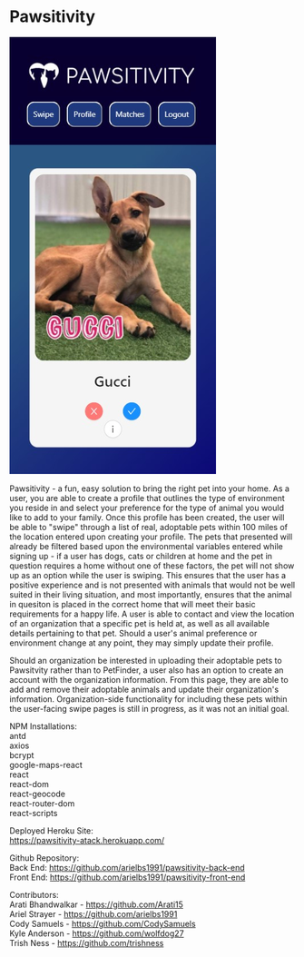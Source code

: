 # Pawsitivity
![alt text](/public/pawsitivity1.jpg)

Pawsitivity - a fun, easy solution to bring the right pet into your home. As a user, you are able to create a profile that outlines the type of environment you reside in and select your preference for the type of animal you would like to add to your family. Once this profile has been created, the user will be able to "swipe" through a list of real, adoptable pets within 100 miles of the location entered upon creating your profile. The pets that presented will already be filtered based upon the environmental variables entered while signing up - if a user has dogs, cats or children at home and the pet in question requires a home without one of these factors, the pet will not show up as an option while the user is swiping. This ensures that the user has a positive experience and is not presented with animals that would not be well suited in their living situation, and most importantly, ensures that the animal in quesiton is placed in the correct home that will meet their basic requirements for a happy life. A user is able to contact and view the location of an organization that a specific pet is held at, as well as all available details pertaining to that pet. Should a user's animal preference or environment change at any point, they may simply update their profile.

Should an organization be interested in uploading their adoptable pets to Pawsitvity rather than to PetFinder, a user also has an option to create an account with the organization information. From this page, they are able to add and remove their adoptable animals and update their organization's information. Organization-side functionality for including these pets within the user-facing swipe pages is still in progress, as it was not an initial goal.


NPM Installations:<br>
antd<br>
axios<br>
bcrypt<br>
google-maps-react<br>
react<br>
react-dom<br>
react-geocode<br>
react-router-dom<br>
react-scripts

Deployed Heroku Site:<br>
https://pawsitivity-atack.herokuapp.com/

Github Repository:<br>
Back End: https://github.com/arielbs1991/pawsitivity-back-end <br>
Front End: https://github.com/arielbs1991/pawsitivity-front-end <br>

Contributors:<br>
Arati Bhandwalkar - https://github.com/Arati15 <br>
Ariel Strayer - https://github.com/arielbs1991 <br>
Cody Samuels - https://github.com/CodySamuels <br>
Kyle Anderson - https://github.com/wolfdog27 <br>
Trish Ness - https://github.com/trishness <br>